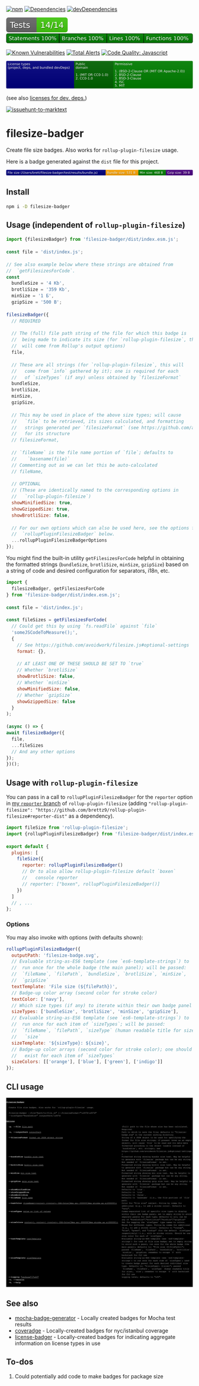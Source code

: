 [![npm](https://img.shields.io/npm/v/filesize-badger.svg)](https://www.npmjs.com/package/filesize-badger)
[![Dependencies](https://img.shields.io/david/brettz9/filesize-badger.svg)](https://david-dm.org/brettz9/filesize-badger)
[![devDependencies](https://img.shields.io/david/dev/brettz9/filesize-badger.svg)](https://david-dm.org/brettz9/filesize-badger?type=dev)

[![testing badge](https://raw.githubusercontent.com/brettz9/filesize-badger/master/badges/tests-badge.svg?sanitize=true)](badges/tests-badge.svg)
[![coverage badge](https://raw.githubusercontent.com/brettz9/filesize-badger/master/badges/coverage-badge.svg?sanitize=true)](badges/coverage-badge.svg)

[![Known Vulnerabilities](https://snyk.io/test/github/brettz9/filesize-badger/badge.svg)](https://snyk.io/test/github/brettz9/filesize-badger)
[![Total Alerts](https://img.shields.io/lgtm/alerts/g/brettz9/filesize-badger.svg?logo=lgtm&logoWidth=18)](https://lgtm.com/projects/g/brettz9/filesize-badger/alerts)
[![Code Quality: Javascript](https://img.shields.io/lgtm/grade/javascript/g/brettz9/filesize-badger.svg?logo=lgtm&logoWidth=18)](https://lgtm.com/projects/g/brettz9/filesize-badger/context:javascript)

<!--[![License](https://img.shields.io/npm/l/filesize-badger.svg)](LICENSE-MIT.txt)-->
[![Licenses badge](https://raw.githubusercontent.com/brettz9/filesize-badger/master/badges/licenses-badge.svg?sanitize=true)](badges/licenses-badge.svg)

(see also [licenses for dev. deps.](https://raw.githubusercontent.com/brettz9/filesize-badger/master/badges/licenses-badge-dev.svg?sanitize=true))

[![issuehunt-to-marktext](https://issuehunt.io/static/embed/issuehunt-button-v1.svg)](https://issuehunt.io/r/brettz9/filesize-badger)

# filesize-badger

Create file size badges. Also works for `rollup-plugin-filesize` usage.

Here is a badge generated against the `dist` file for this project.

![filesize-badge](filesize-badge.svg)

## Install

```sh
npm i -D filesize-badger
```

## Usage (independent of `rollup-plugin-filesize`)

```js
import {filesizeBadger} from 'filesize-badger/dist/index.esm.js';

const file = 'dist/index.js';

// See also example below where these strings are obtained from
//  `getFilesizesForCode`.
const
  bundleSize = '4 Kb',
  brotliSize = '359 Kb',
  minSize = '1 Б',
  gzipSize = '500 B';

filesizeBadger({
  // REQUIRED

  // The (full) file path string of the file for which this badge is
  //  being made to indicate its size (for `rollup-plugin-filesize`, this
  //  will come from Rollup's output options)
  file,

  // These are all strings (for `rollup-plugin-filesize`, this will
  //   come from `info` gathered by it); one is required for each
  //   of `sizeTypes` (if any) unless obtained by `filesizeFormat`
  bundleSize,
  brotliSize,
  minSize,
  gzipSize,

  // This may be used in place of the above size types; will cause
  //   `file` to be retrieved, its sizes calculated, and formatting
  //   strings generated per `filesizeFormat` (see https://github.com/avoidwork/filesize.js#optional-settings )
  //   for its structure
  // filesizeFormat,

  // `fileName` is the file name portion of `file`; defaults to
  //    `basename(file)`
  // Commenting out as we can let this be auto-calculated
  // fileName,

  // OPTIONAL
  // (These are identically named to the corresponding options in
  //   `rollup-plugin-filesize`)
  showMinifiedSize: true,
  showGzippedSize: true,
  showBrotliSize: false,

  // For our own options which can also be used here, see the options for
  //  `rollupPluginFilesizeBadger` below.
  ...rollupPluginFilesizeBadgerOptions
});
```

You might find the built-in utility `getFilesizesForCode` helpful in obtaining
the formatted strings (`bundleSize`, `brotliSize`, `minSize`, `gzipSize`)
based on a string of code and desired configuration for separators, i18n, etc.

```js
import {
  filesizeBadger, getFilesizesForCode
} from 'filesize-badger/dist/index.esm.js';

const file = 'dist/index.js';

const fileSizes = getFilesizesForCode(
  // Could get this by using `fs.readFile` against `file`
  'someJSCodeToMeasure();',
  {
    // See https://github.com/avoidwork/filesize.js#optional-settings
    format: {},

    // AT LEAST ONE OF THESE SHOULD BE SET TO `true`
    // Whether `brotliSize`
    showBrotliSize: false,
    // Whether `minSize`
    showMinifiedSize: false,
    // Whether `gzipSize`
    showGzippedSize: false
  }
);

(async () => {
await filesizeBadger({
  file,
  ...fileSizes
  // And any other options
});
})();
```

## Usage with `rollup-plugin-filesize`

You can pass in a call to `rollupPluginFilesizeBadger` for the `reporter`
option in [my `reporter` branch](https://github.com/brettz9/rollup-plugin-filesize/tree/reporter-dist)
of `rollup-plugin-filesize` (adding
`"rollup-plugin-filesize": "https://github.com/brettz9/rollup-plugin-filesize#reporter-dist"`
as a dependency).

```js
import fileSize from 'rollup-plugin-filesize';
import {rollupPluginFilesizeBadger} from 'filesize-badger/dist/index.esm.js';

export default {
  plugins: [
    fileSize({
      reporter: rollupPluginFilesizeBadger()
      // Or to also allow rollup-plugin-filesize default `boxen`
      //   console reporter
      // reporter: ["boxen", rollupPluginFilesizeBadger()]
    })
  ]
  // , ...
};
```

### Options

You may also invoke with options (with defaults shown):

```js
rollupPluginFilesizeBadger({
  outputPath: 'filesize-badge.svg',
  // Evaluable string-as-ES6 template (see `es6-template-strings`) to
  //  run once for the whole badge (the main panel); will be passed:
  //  `fileName`, `filePath`, `bundleSize`, `brotliSize`, `minSize`,
  //  `gzipSize`
  textTemplate: 'File size (${filePath})',
  // Badge-up color array (second color for stroke color)
  textColor: ['navy'],
  // Which size types (if any) to iterate within their own badge panel
  sizeTypes: ['bundleSize', 'brotliSize', 'minSize', 'gzipSize'],
  // Evaluable string-as-ES6 template (see `es6-template-strings`) to
  //  run once for each item of `sizeTypes`; will be passed:
  //  `fileName`, `filePath`, `sizeType` (human readable title for size),
  //   `size`
  sizeTemplate: '${sizeType}: ${size}',
  // Badge-up color arrays (second color for stroke color); one should
  //   exist for each item of `sizeTypes`
  sizeColors: [['orange'], ['blue'], ['green'], ['indigo']]
});
```

## CLI usage

![cli.svg](https://raw.githubusercontent.com/brettz9/filesize-badger/master/cli.svg?sanitize=true)

## See also

- [mocha-badge-generator](https://github.com/ianpogi5/mocha-badge-generator) - Locally
    created badges for Mocha test results
- [coveradge](https://github.com/brettz9/coveradge) - Locally-created badges
    for nyc/istanbul coverage
- [license-badger](https://github.com/brettz9/license-badger) - Locally-created
    badges for indicating aggregate information on license types in use

## To-dos

1. Could potentially add code to make badges for package size
